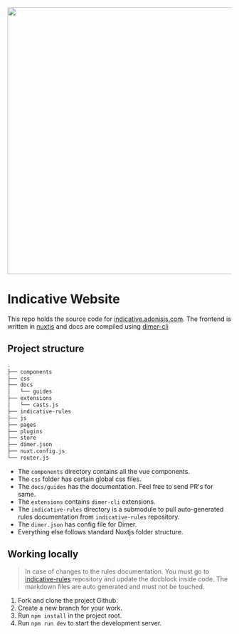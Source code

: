 <div align="center">
  <img src="https://res.cloudinary.com/adonisjs/image/upload/q_100/v1562577951/Group_2_2x_ohgvej.png" width="600px">
</div>

# Indicative Website

This repo holds the source code for [indicative.adonisjs.com](https://indicative.adonisjs.com). The frontend is written in [nuxtjs](https://nuxtjs.org/) and docs are compiled using [dimer-cli](https://github.com/dimerapp/cli)

## Project structure

```sh
.
├── components
├── css
├── docs
│   └── guides
├── extensions
│   └── casts.js
├── indicative-rules
├── js
├── pages
├── plugins
├── store
├── dimer.json
├── nuxt.config.js
└── router.js
```

- The `components` directory contains all the vue components.
- The `css` folder has certain global css files.
- The `docs/guides` has the documentation. Feel free to send PR's for same.
- The `extensions` contains `dimer-cli` extensions.
- The `indicative-rules` directory is a submodule to pull auto-generated rules documentation from `indicative-rules` repository.
- The `dimer.json` has config file for Dimer.
- Everything else follows standard Nuxtjs folder structure.

## Working locally

> In case of changes to the rules documentation. You must go to [indicative-rules](https://github.com/poppinss/indicative-rules) repository and update the docblock inside code. The markdown files are auto generated and must not be touched.

1. Fork and clone the project Github.
2. Create a new branch for your work.
3. Run `npm install` in the project root.
4. Run `npm run dev` to start the development server.
